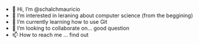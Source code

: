 - 👋 Hi, I’m @schalchmauricio
- 👀 I’m interested in leraning about computer science (from the beggining)
- 🌱 I’m currently learning how to use Git
- 💞️ I’m looking to collaborate on... good question
- 📫 How to reach me ... find out

<!---
schalchmauricio/schalchmauricio is a ✨ special ✨ repository because its `README.md` (this file) appears on your GitHub profile.
You can click the Preview link to take a look at your changes.
--->
